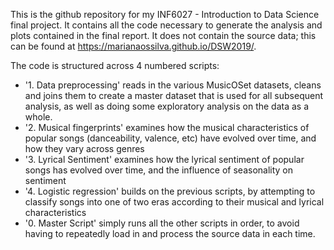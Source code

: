 This is the github repository for my INF6027 - Introduction to Data Science final project. It contains all the code necessary to generate the analysis and plots contained in the final report. It does not contain the source data; this can be found at https://marianaossilva.github.io/DSW2019/. 

The code is structured across 4 numbered scripts:
  - '1. Data preprocessing' reads in the various MusicOSet datasets, cleans and joins them to create a master dataset that is used for all subsequent analysis, as well as doing some         exploratory analysis on the data as a whole.
  - '2. Musical fingerprints' examines how the musical characteristics of popular songs (danceability, valence, etc) have evolved over time, and how they vary across genres
  - '3. Lyrical Sentiment' examines how the lyrical sentiment of popular songs has evolved over time, and the influence of seasonality on sentiment
  - '4. Logistic regression' builds on the previous scripts, by attempting to classify songs into one of two eras according to their musical and lyrical characteristics
  - '0. Master Script' simply runs all the other scripts in order, to avoid having to repeatedly load in and process the source data in each time.
